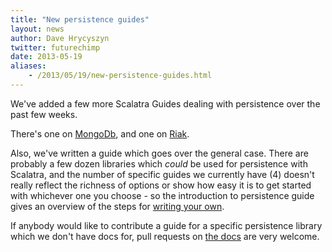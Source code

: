 ```yaml
---
title: "New persistence guides"
layout: news
author: Dave Hrycyszyn
twitter: futurechimp
date: 2013-05-19
aliases:
    - /2013/05/19/new-persistence-guides.html
---
```


We've added a few more Scalatra Guides dealing with persistence over the
past few weeks.

<!--more-->


There's one on [MongoDb](/2.2/guides/persistence/mongodb.html),
and one on [Riak](/2.2/guides/persistence/riak.html).

Also, we've written a guide which goes over the general case. There are
probably a few dozen libraries which *could* be used for persistence
with Scalatra, and the number of specific guides we currently have (4)
doesn't really reflect the richness of options or show how easy it is to
get started with whichever one you choose - so the introduction to
persistence guide gives an overview of the steps for
[writing your own](/2.2/guides/persistence/introduction.html).

If anybody would like to contribute a guide for a specific persistence
library which we don't have docs for, pull requests on
[the docs](https://github.com/scalatra/scalatra-website)
are very welcome.
